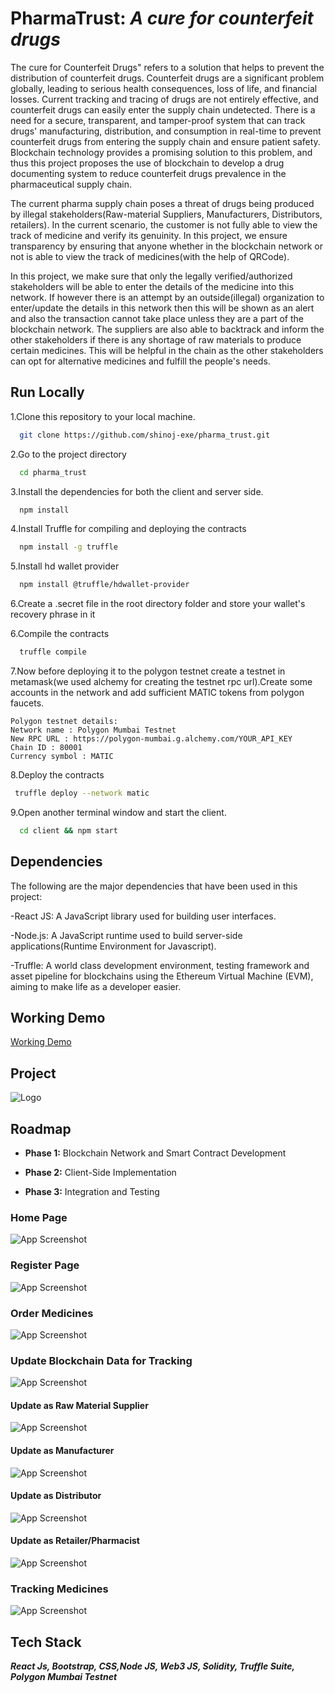 # **PharmaTrust**: *A cure for counterfeit drugs*

The cure for Counterfeit Drugs" refers to a solution that helps to prevent the distribution of counterfeit drugs. Counterfeit drugs are a significant problem globally, leading to serious health consequences, loss of life, and financial losses. Current tracking and tracing of drugs are not entirely effective, and counterfeit drugs can easily enter the supply chain undetected. There is a need for a secure, transparent, and tamper-proof system that can track drugs' manufacturing, distribution, and consumption in real-time to prevent counterfeit drugs from entering the supply chain and ensure patient safety. Blockchain technology provides a promising solution to this problem, and thus this project proposes the use of blockchain to develop a drug documenting system to reduce counterfeit drugs prevalence in the pharmaceutical supply chain.

The current pharma supply chain poses a threat of drugs being produced by illegal stakeholders(Raw-material Suppliers, Manufacturers, Distributors, retailers). In the current scenario, the customer is not fully able to view the track of medicine and verify its genuinity. In this project, we ensure transparency by ensuring that anyone whether in the blockchain network or not is able to view the track of medicines(with the help of QRCode).

In this project, we make sure that only the legally verified/authorized stakeholders will be able to enter the details of the medicine into this network. If however there is an attempt by an outside(illegal) organization to enter/update the details in this network then this will be shown as an alert and also the transaction cannot take place unless they are a part of the blockchain network. The suppliers are also able to backtrack and inform the other stakeholders if there is any shortage of raw materials to produce certain medicines. This will be helpful in the chain as the other stakeholders can opt for alternative medicines and fulfill the people's needs.

## Run Locally

1.Clone this repository to your local machine.

```bash
  git clone https://github.com/shinoj-exe/pharma_trust.git
```

2.Go to the project directory
```bash
  cd pharma_trust
```

3.Install the dependencies for both the client and server side.
```bash
  npm install
```
4.Install Truffle for compiling and deploying the contracts
```bash
  npm install -g truffle
```
5.Install hd wallet provider
```bash
  npm install @truffle/hdwallet-provider
```
6.Create a .secret file in the root directory folder and store your wallet's recovery phrase in it

6.Compile the contracts 
```bash
  truffle compile 
```

7.Now before deploying it to the polygon testnet create a testnet in metamask(we used alchemy for creating the testnet rpc url).Create some accounts in the network and add sufficient MATIC tokens from polygon faucets.
```
Polygon testnet details:
Network name : Polygon Mumbai Testnet
New RPC URL : https://polygon-mumbai.g.alchemy.com/YOUR_API_KEY
Chain ID : 80001
Currency symbol : MATIC
```



8.Deploy the contracts
```bash
 truffle deploy --network matic
 ```
9.Open another terminal window and start the client.
```bash
  cd client && npm start
```

## Dependencies
The following are the major dependencies that have been used in this project:

-React JS: A JavaScript library used for building user interfaces.

-Node.js: A JavaScript runtime used to build server-side applications(Runtime Environment for Javascript).

-Truffle: A world class development environment, testing framework and asset pipeline for blockchains using the Ethereum Virtual Machine (EVM), aiming to make life as a developer easier.

## Working Demo

[Working Demo](https://www.loom.com/share/f77d8769e8174228b9ee14533d9d4d61)


## Project
![Logo](https://github.com/shinoj-exe/pharma_trust/blob/master/Screenshots/CoverPage.jpg?raw=true)


## Roadmap

- **Phase 1:** Blockchain Network and Smart Contract Development

- **Phase 2:** Client-Side Implementation

- **Phase 3:** Integration and Testing




### Home Page
![App Screenshot](https://github.com/shinoj-exe/pharma_trust/blob/master/Screenshots/HomePage.png?raw=true)

### Register Page
![App Screenshot](https://github.com/shinoj-exe/pharma_trust/blob/master/Screenshots/roles.png?raw=true)

### Order Medicines
![App Screenshot](https://github.com/shinoj-exe/pharma_trust/blob/master/Screenshots/orderMedicine.png?raw=true)


### Update Blockchain Data for Tracking
![App Screenshot](https://github.com/shinoj-exe/pharma_trust/blob/master/Screenshots/update.png?raw=true)

#### Update as Raw Material Supplier
![App Screenshot](https://github.com/shinoj-exe/pharma_trust/blob/master/Screenshots/update1.png?raw=true)

#### Update as Manufacturer
![App Screenshot](https://github.com/shinoj-exe/pharma_trust/blob/master/Screenshots/update2.png?raw=true)

#### Update as Distributor
![App Screenshot](https://github.com/shinoj-exe/pharma_trust/blob/master/Screenshots/update3.png?raw=true)

#### Update as Retailer/Pharmacist
![App Screenshot](https://github.com/shinoj-exe/pharma_trust/blob/master/Screenshots/update4.png?raw=true)

### Tracking Medicines
![App Screenshot](https://github.com/shinoj-exe/pharma_trust/blob/master/Screenshots/tracking.png?raw=true)
## Tech Stack

***React Js, Bootstrap, CSS,Node JS, Web3 JS, Solidity, Truffle Suite, Polygon Mumbai Testnet***

